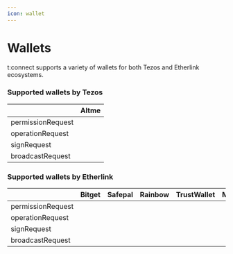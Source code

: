 ```yaml
---
icon: wallet
---
```


# Wallets

t:connect supports a variety of wallets for both Tezos and Etherlink ecosystems.

### Supported wallets by Tezos

|                   | Altme |
| ----------------- | ----- |
| permissionRequest |       |
| operationRequest  |       |
| signRequest       |       |
| broadcastRequest  |       |

### Supported wallets by Etherlink

<table><thead><tr><th width="179"></th><th width="104">Bitget</th><th width="106">Safepal</th><th width="120">Rainbow</th><th width="121">TrustWallet</th><th>MetaMask</th></tr></thead><tbody><tr><td>permissionRequest</td><td></td><td></td><td></td><td></td><td></td></tr><tr><td>operationRequest</td><td></td><td></td><td></td><td></td><td></td></tr><tr><td>signRequest</td><td></td><td></td><td></td><td></td><td></td></tr><tr><td>broadcastRequest</td><td></td><td></td><td></td><td></td><td></td></tr></tbody></table>

